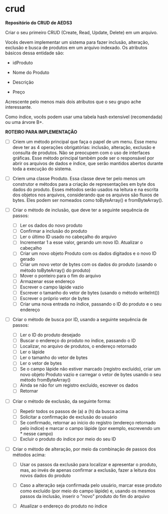 # crud
**Repositório do CRUD  de AEDS3**

Criar o seu primeiro CRUD (Create, Read, Update, Delete) em um arquivo.

Vocês devem implementar um sistema  para fazer inclusão, alteração, exclusão e busca de produtos em um arquivo indexado. Os atributos básicos dessa entidade são:

- idProduto

- Nome do Produto

- Descrição

- Preço

Acrescente pelo menos mais dois atributos que o seu grupo ache interessante. 

Como índice, vocês podem usar uma tabela hash extensível (recomendada) ou uma árvore B+.

**ROTEIRO PARA IMPLEMENTAÇÃO**
- [ ] Criem um método principal que faça o papel de um menu. Esse menu deve ter as 4 operações obrigatórias: inclusão, alteração, exclusão e consulta de produtos. Não se preocupem com o uso de interfaces gráficas. Esse método principal também pode ser o responsável por abrir os arquivos de dados e índice, que serão mantidos abertos durante toda a execução do sistema.

- [ ] Criem uma classe Produto. Essa classe deve ter pelo menos um construtor e métodos para a criação de representações em byte dos dados do produto. Esses métodos serão usados na leitura e na escrita dos objetos nos arquivos, considerando que os arquivos são fluxos de bytes. Eles podem ser nomeados como toByteArray() e fromByteArray().

- [ ] Criar o método de inclusão, que deve ter a seguinte sequência de passos:
  - [ ] Ler os dados do novo produto
  - [ ] Confirmar a inclusão do produto
  - [ ] Ler o último ID usado no cabeçalho do arquivo
  - [ ] Incrementar 1 a esse valor, gerando um novo ID. Atualizar o cabeçalho
  - [ ] Criar um novo objeto Produto com os dados digitados e o novo ID gerado
  - [ ] Criar um novo vetor de bytes com os dados do produto (usando o método toByteArray() do produto)
  - [ ] Mover o ponteiro para o fim do arquivo
  - [ ] Armazenar esse endereço 
  - [ ] Escrever o campo lápide vazio
  - [ ] Escrever o tamanho do vetor de bytes (usando o método writeInt())
  - [ ] Escrever o próprio vetor de bytes
  - [ ] Criar uma nova entrada no índice, passando o ID do produto e o seu endereço

- [ ] Criar o método de busca por ID, usando a seguinte sequência de passos:
  - [ ] Ler o ID do produto desejado
  - [ ] Buscar o endereço do produto no índice, passando o ID
  - [ ] Localizar, no arquivo de produtos, o endereço retornado
  - [ ] Ler o lápide
  - [ ] Ler o tamanho do vetor de bytes
  - [ ] Ler o vetor de bytes
  - [ ] Se o campo lápide não estiver marcado (registro excluído), criar um novo objeto Produto vazio e carregar o vetor de bytes usando   o   seu método fromByteArray()
  - [ ] Ainda se não for um registro excluído, escrever os dados
  - [ ] Retornar

- [ ] Criar o método de exclusão, da seguinte forma:
  - [ ] Repetir todos os passos de (a) a (h) da busca acima
  - [ ] Solicitar a confirmação de exclusão do usuário
  - [ ] Se confirmado, retornar ao início do registro (endereço retornado pelo índice) e marcar o campo lápide (por exemplo, escrevendo um   * nesse campo)
  - [ ] Excluir o produto do índice por meio do seu ID

- [ ] Criar o método de alteração, por meio da combinação de passos dos métodos acima:
  - [ ] Usar os passos da exclusão para localizar e apresentar o produto, mas, ao invés de apenas confirmar a exclusão, fazer a leitura dos   novos dados do produto
  - [ ] Caso a alteração seja confirmada pelo usuário, marcar esse produto como excluído (por meio do campo lápide) e, usando os mesmos passos da inclusão, inserir o "novo" produto do fim do arquivo
  - [ ] Atualizar o endereço do produto no índice







